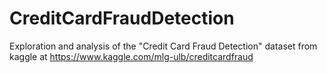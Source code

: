 # CreditCardFraudDetection
Exploration and analysis of the "Credit Card Fraud Detection" dataset from kaggle at https://www.kaggle.com/mlg-ulb/creditcardfraud
